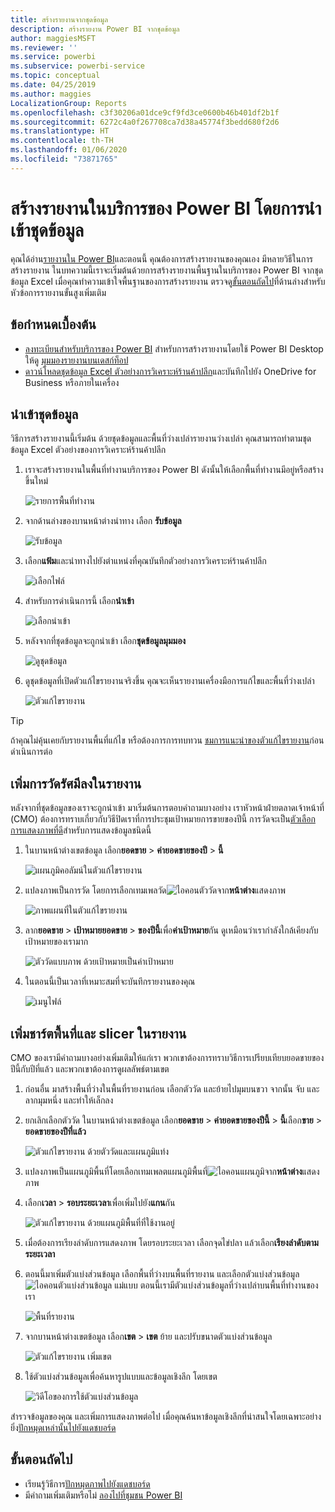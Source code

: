 ```yaml
---
title: สร้างรายงานจากชุดข้อมูล
description: สร้างรายงาน Power BI จากชุดข้อมูล
author: maggiesMSFT
ms.reviewer: ''
ms.service: powerbi
ms.subservice: powerbi-service
ms.topic: conceptual
ms.date: 04/25/2019
ms.author: maggies
LocalizationGroup: Reports
ms.openlocfilehash: c3f30206a01dce9cf9fd3ce0600b46b401df2b1f
ms.sourcegitcommit: 6272c4a0f267708ca7d38a45774f3bedd680f2d6
ms.translationtype: HT
ms.contentlocale: th-TH
ms.lasthandoff: 01/06/2020
ms.locfileid: "73871765"
---
```

# <a name="create-a-report-in-the-power-bi-service-by-importing-a-dataset"></a>สร้างรายงานในบริการของ Power BI โดยการนำเข้าชุดข้อมูล
คุณได้อ่าน[รายงานใน Power BI](consumer/end-user-reports.md)และตอนนี้ คุณต้องการสร้างรายงานของคุณเอง มีหลายวิธีในการสร้างรายงาน ในบทความนี้เราจะเริ่มต้นด้วยการสร้างรายงานพื้นฐานในบริการของ Power BI จากชุดข้อมูล Excel เมื่อคุณทำความเข้าใจพื้นฐานของการสร้างรายงาน ตรวจดู[ขั้นตอนถัดไป](#next-steps)ที่ด้านล่างสำหรับหัวข้อการรายงานขั้นสูงเพิ่มเติม  

## <a name="prerequisites"></a>ข้อกำหนดเบื้องต้น
- [ลงทะเบียนสำหรับบริการของ Power BI](service-self-service-signup-for-power-bi.md) สำหรับการสร้างรายงานโดยใช้ Power BI Desktop ให้ดู [มุมมองรายงานบนเดสก์ท็อป](desktop-report-view.md) 
- [ดาวน์โหลดชุดข้อมูล Excel ตัวอย่างการวิเคราะห์ร้านค้าปลีก](https://go.microsoft.com/fwlink/?LinkId=529778)และบันทึกไปยัง OneDrive for Business หรือภายในเครื่อง

## <a name="import-the-dataset"></a>นำเข้าชุดข้อมูล
วิธีการสร้างรายงานนี้เริ่มต้น ด้วยชุดข้อมูลและพื้นที่ว่างเปล่ารายงานว่างเปล่า คุณสามารถทำตามชุดข้อมูล Excel ตัวอย่างของการวิเคราะห์ร้านค้าปลีก

1. เราจะสร้างรายงานในพื้นที่ทำงานบริการของ Power BI ดังนั้นให้เลือกพื้นที่ทำงานมีอยู่หรือสร้างขึ้นใหม่
   
   ![รายการพื้นที่ทำงาน](media/service-report-create-new/power-bi-workspaces2.png)
2. จากด้านล่างของบานหน้าต่างนำทาง เลือก **รับข้อมูล**
   
   ![รับข้อมูล](media/service-report-create-new/power-bi-get-data3.png)
3. เลือก**แฟ้ม**และนำทางไปยังตำแหน่งที่คุณบันทึกตัวอย่างการวิเคราะห์ร้านค้าปลีก
   
    ![เลือกไฟล์](media/service-report-create-new/power-bi-select-files.png)
4. สำหรับการดำเนินการนี้ เลือก**นำเข้า**
   
   ![เลือกนำเข้า](media/service-report-create-new/power-bi-import.png)
5. หลังจากที่ชุดข้อมูลจะถูกนำเข้า เลือก**ชุดข้อมูลมุมมอง**
   
   ![ดูชุดข้อมูล](media/service-report-create-new/power-bi-view-dataset.png)
6. ดูชุดข้อมูลที่เปิดตัวแก้ไขรายงานจริงขึ้น  คุณจะเห็นรายงานเครื่องมือการแก้ไขและพื้นที่ว่างเปล่า
   
   ![ตัวแก้ไขรายงาน](media/service-report-create-new/power-bi-blank-report.png)

> [!TIP]
> ถ้าคุณไม่คุ้นเคยกับรายงานพื้นที่แก้ไข หรือต้องการการทบทวน [ชมการแนะนำของตัวแก้ไขรายงาน](service-the-report-editor-take-a-tour.md)ก่อนดำเนินการต่อ 
> 

## <a name="add-a-radial-gauge-to-the-report"></a>เพิ่มการวัดรัศมีลงในรายงาน
หลังจากที่ชุดข้อมูลของเราจะถูกนำเข้า มาเริ่มต้นการตอบคำถามบางอย่าง  เราหัวหน้าฝ่ายตลาดเจ้าหน้าที่ (CMO) ต้องการทราบเกี่ยวกับวิธีปิดเราที่การประชุมเป้าหมายการขายของปีนี้ การวัดจะเป็น[ตัวเลือกการแสดงภาพที่ดี](visuals/power-bi-report-visualizations.md)สำหรับการแสดงข้อมูลชนิดนี้

1. ในบานหน้าต่างเขตข้อมูล เลือก**ยอดขาย** > **ค่ายอดขายของปี** > **นี้**
   
    ![แผนภูมิคอลัมน์ในตัวแก้ไขรายงาน](media/service-report-create-new/power-bi-report-step1.png)
2. แปลงภาพเป็นการวัด โดยการเลือกเทมเพลวัด![ไอคอนตัววัด](media/service-report-create-new/powerbi-gauge-icon.png)จาก**หน้าต่าง**แสดงภาพ
   
    ![ภาพแผนที่ในตัวแก้ไขรายงาน](media/service-report-create-new/power-bi-report-step2.png)
3. ลาก**ยอดขาย** > **เป้าหมายยอดขาย** > **ของปีนี้**เพื่อ**ค่าเป้าหมาย**กัน ดูเหมือนว่าเรากำลังใกล้เคียงกับเป้าหมายของเรามาก
   
    ![ตัววัดแบบภาพ ด้วยเป้าหมายเป็นค่าเป้าหมาย](media/service-report-create-new/power-bi-report-step3.png)
4. ในตอนนี้เป็นเวลาที่เหมาะสมที่จะบันทึกรายงานของคุณ
   
   ![เมนูไฟล์](media/service-report-create-new/powerbi-save.png)

## <a name="add-an-area-chart-and-slicer-to-the-report"></a>เพิ่มชาร์ตพื้นที่และ slicer ในรายงาน
CMO ของเรามีคำถามบางอย่างเพิ่มเติมให้แก่เรา พวกเขาต้องการทราบวิธีการเปรียบเทียบยอดขายของปีนี้กับปีที่แล้ว และพวกเขาต้องการดูผลลัพธ์ตามเขต

1. ก่อนอื่น มาสร้างพื้นที่ว่างในพื้นที่รายงานก่อน เลือกตัววัด และย้ายไปมุมบนขวา จากนั้น จับ และลากมุมหนึ่ง และทำให้เล็กลง
2. ยกเลิกเลือกตัววัด ในบานหน้าต่างเขตข้อมูล เลือก**ยอดขาย** > **ค่ายอดขายของปีนี้** > **นี้**เลือก**ขาย** > **ยอดขายของปีที่แล้ว**
   
    ![ตัวแก้ไขรายงาน ด้วยตัววัดและแผนภูมิแท่ง](media/service-report-create-new/power-bi-report-step4.png)
3. แปลงภาพเป็นแผนภูมิพื้นที่โดยเลือกเทมเพลตแผนภูมิพื้นที่![
ไอคอนแผนภูมิ](media/service-report-create-new/power-bi-areachart-icon.png)จาก**หน้าต่าง**แสดงภาพ
4. เลือก**เวลา** > **รอบระยะเวลา**เพื่อเพิ่มไปยัง**แกน**กัน
   
    ![ตัวแก้ไขรายงาน ด้วยแผนภูมิพื้นที่ที่ใช้งานอยู่](media/service-report-create-new/power-bi-report-step5.png)
5. เมื่อต้องการเรียงลำดับการแสดงภาพ โดยรอบระยะเวลา เลือกจุดไข่ปลา แล้วเลือก**เรียงลำดับตามระยะเวลา**
6. ตอนนี้มาเพิ่มตัวแบ่งส่วนข้อมูล เลือกพื้นที่ว่างบนพื้นที่รายงาน และเลือกตัวแบ่งส่วนข้อมูล ![ไอคอนตัวแบ่งส่วนข้อมูล](media/service-report-create-new/power-bi-slicer-icon.png) แม่แบบ ตอนนี้เรามีตัวแบ่งส่วนข้อมูลที่ว่างเปล่าบนพื้นที่ทำงานของเรา
   
    ![พื้นที่รายงาน](media/service-report-create-new/power-bi-report-step6.png)    
7. จากบานหน้าต่างเขตข้อมูล เลือก**เขต** > **เขต** ย้าย และปรับขนาดตัวแบ่งส่วนข้อมูล
   
    ![ตัวแก้ไขรายงาน เพิ่มเขต](media/service-report-create-new/power-bi-report-step7.png)  
8. ใช้ตัวแบ่งส่วนข้อมูลเพื่อค้นหารูปแบบและข้อมูลเชิงลึก โดยเขต
   
   ![วิดีโอของการใช้ตัวแบ่งส่วนข้อมูล](media/service-report-create-new/power-bi-slicer-video2.gif)  

สำรวจข้อมูลของคุณ และเพิ่มการแสดงภาพต่อไป เมื่อคุณค้นหาข้อมูลเชิงลึกที่น่าสนใจโดยเฉพาะอย่างยิ่ง[ปักหมุดเหล่านั้นไปยังแดชบอร์ด](service-dashboard-pin-tile-from-report.md)

## <a name="next-steps"></a>ขั้นตอนถัดไป

* เรียนรู้วิธีการ[ปักหมุดภาพไปยังแดชบอร์ด](service-dashboard-pin-tile-from-report.md)   
* มีคำถามเพิ่มเติมหรือไม่ [ลองไปที่ชุมชน Power BI](https://community.powerbi.com/)

